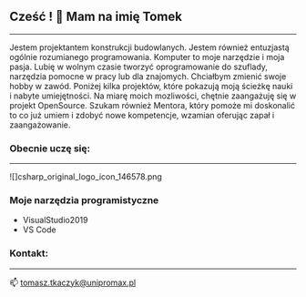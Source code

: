 ## Cześć ! 👋 Mam na imię Tomek
---

Jestem projektantem konstrukcji budowlanych. Jestem również entuzjastą ogólnie rozumianego programowania. Komputer to moje narzędzie i moja pasja.
Lubię w wolnym czasie tworzyć oprogramowanie do szuflady, narzędzia pomocne w pracy lub dla znajomych. Chciałbym zmienić swoje hobby w zawód.
Poniżej kilka projektów, które pokazują moją ścieżkę nauki i nabyte umiejętności. Na miarę moich mozliwości, chętnie zaangażuję się w projekt OpenSource.
Szukam również Mentora, który pomoże mi doskonalić to co już umiem i zdobyć nowe kompetencje,  wzamian oferując zapał i zaangażowanie.

### Obecnie uczę się:
---
![]csharp_original_logo_icon_146578.png


### Moje narzędzia programistyczne
* VisualStudio2019
* VS Code

### Kontakt:
---
📫 tomasz.tkaczyk@unipromax.pl



